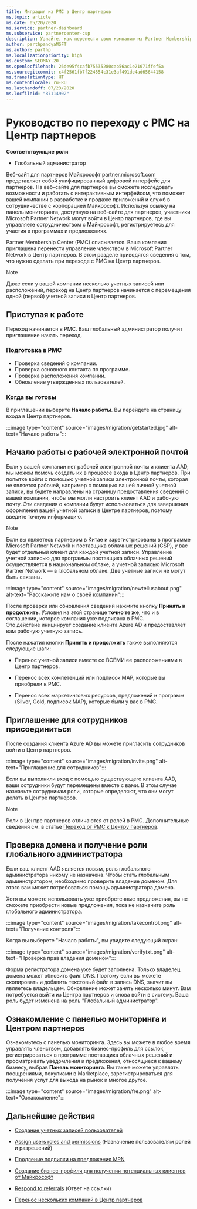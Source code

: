 ```yaml
---
title: Миграция из PMC в Центр партнеров
ms.topic: article
ms.date: 05/20/2020
ms.service: partner-dashboard
ms.subservice: partnercenter-csp
description: Узнайте, как перенести свою компанию из Partner Membership Center (PMC) в Центр партнеров.
author: parthpandyaMSFT
ms.author: parthp
ms.localizationpriority: high
ms.custom: SEOMAY.20
ms.openlocfilehash: 26de95f4cafb75535280cab56ac1e21071ffef5a
ms.sourcegitcommit: c4f2561fb7f224554c31e3af491de4ad65644158
ms.translationtype: HT
ms.contentlocale: ru-RU
ms.lasthandoff: 07/23/2020
ms.locfileid: "87114902"
---
```

# <a name="guide-to-migrating-from-pmc-to-partner-center"></a>Руководство по переходу с PMC на Центр партнеров

**Соответствующие роли**

- Глобальный администратор

Веб-сайт для партнеров Майкрософт partner.microsoft.com представляет собой унифицированный цифровой интерфейс для партнеров. На веб-сайте для партнеров вы сможете исследовать возможности и работать с интерактивным интерфейсом, что поможет вашей компании в разработке и продаже приложений и служб в сотрудничестве с корпорацией Майкрософт. Используя ссылку на панель мониторинга, доступную на веб-сайте для партнеров, участники Microsoft Partner Network могут войти в Центр партнеров, где вы управляете сотрудничеством с Майкрософт, регистрируетесь для участия в программах и предложениях.

Partner Membership Center (PMC) списывается. Ваша компания приглашена перенести управление членством в Microsoft Partner Network в Центр партнеров. В этом разделе приводятся сведения о том, что нужно сделать при переходе с PMC на Центр партнеров.

>[!NOTE]
>Даже если у вашей компании несколько учетных записей или расположений, переход на Центр партнеров начинается с перемещения одной (первой) учетной записи в Центр партнеров.

## <a name="get-started"></a>Приступая к работе

Переход начинается в PMC. Ваш глобальный администратор получит приглашение начать переход.

### <a name="prepare-in-pmc"></a>Подготовка в PMC

- Проверка сведений о компании.
- Проверка основного контакта по программе.
- Проверка расположения компании.
- Обновление утвержденных пользователей.

### <a name="when-youre-ready"></a>Когда вы готовы

В приглашении выберите **Начало работы**. Вы перейдете на страницу входа в Центр партнеров.

:::image type="content" source="images/migration/getstarted.jpg" alt-text="Начало работы":::

## <a name="start-with-your-work-email"></a>Начало работы с рабочей электронной почтой

Если у вашей компании нет рабочей электронной почты и клиента AAD, мы можем помочь создать их в процессе входа в Центр партнеров. При попытке войти с помощью учетной записи электронной почты, которая не является рабочей, например с помощью вашей личной учетной записи, вы будете направлены на страницу предоставления сведений о вашей компании, чтобы мы могли настроить клиент AAD и рабочую почту. Эти сведения о компании будут использоваться для завершения оформления вашей учетной записи в Центре партнеров, поэтому введите точную информацию.

>[!NOTE]
>Если вы являетесь партнером в Китае и зарегистрированы в программе Microsoft Partner Network и поставщика облачных решений (CSP), у вас будет отдельный клиент для каждой учетной записи. Управление учетной записью для программы поставщика облачных решений осуществляется в национальном облаке, а учетной записью Microsoft Partner Network — в глобальном облаке. Две учетные записи не могут быть связаны.

:::image type="content" source="images/migration/newtellusabout.png" alt-text="Расскажите нам о своей компании":::

После проверки или обновления сведений нажмите кнопку **Принять и продолжить**.
Условия на этой странице **точно те же**, что и в соглашении, которое компания уже подписана в PMC.  
Это действие инициирует создание клиента Azure AD и предоставляет вам рабочую учетную запись.

После нажатия кнопки **Принять и продолжить** также выполняются следующие шаги:

- Перенос учетной записи вместе со ВСЕМИ ее расположениями в Центр партнеров.

- Перенос всех компетенций или подписок MAP, которые вы приобрели в PMC.

- Перенос всех маркетинговых ресурсов, предложений и программ (Silver, Gold, подписок MAP), которые были у вас в PMC.

## <a name="invite-employees-to-join-you"></a>Приглашение для сотрудников присоединиться

После создания клиента Azure AD вы можете пригласить сотрудников войти в Центр партнеров.

:::image type="content" source="images/migration/invite.png" alt-text="Приглашение для сотрудников":::

Если вы выполнили вход с помощью существующего клиента AAD, ваши сотрудники будут перемещены вместе с вами. В этом случае назначьте сотрудникам роли, которые определяют, что они могут делать в Центре партнеров. 

>[!NOTE] 
>Роли в Центре партнеров отличаются от ролей в PMC. Дополнительные сведения см. в статье [Переход от PMC к Центру партнеров](move-pmc-pc-map.md).

## <a name="verify-your-domain-and-become-a-global-admin"></a>Проверка домена и получение роли глобального администратора  

Если ваш клиент AAD является новым, роль глобального администратора никому не назначена. Чтобы стать глобальным администратором, необходимо проверить владение доменом. Для этого вам может потребоваться помощь администратора домена.

Хотя вы можете использовать уже приобретенные предложения, вы не сможете приобрести новые предложения, пока не назначите роль глобального администратора.

:::image type="content" source="images/migration/takecontrol.png" alt-text="Получение контроля":::

Когда вы выберете "Начало работы", вы увидите следующий экран:

:::image type="content" source="images/migration/verifytxt.png" alt-text="Проверка прав владения доменом":::

Форма регистратора домена уже будет заполнена. Только владелец домена может обновить файл DNS. Поэтому если вы можете скопировать и добавить текстовый файл в запись DNS, значит вы являетесь владельцем. Обновление может занять несколько минут. Вам потребуется выйти из Центра партнеров и снова войти в систему. Ваша роль будет изменена на роль "Глобальный администратор".

## <a name="get-acquainted-with-your-dashboard-and-partner-center"></a>Ознакомление с панелью мониторинга и Центром партнеров

Ознакомьтесь с панелью мониторинга. Здесь вы можете в любое время управлять членством, добавлять бизнес-профиль для ссылок, регистрироваться в программе поставщика облачных решений и просматривать уведомления и предложения, относящиеся к вашему бизнесу, выбрав **Панель мониторинга**. Вы также можете управлять поощрениями, покупками в Marketplace, зарегистрироваться для получения услуг для выхода на рынок и многое другое.  

:::image type="content" source="images/migration/fre.png" alt-text="Ознакомление":::

## <a name="next-steps"></a>Дальнейшие действия

- [Создание учетных записей пользователей](create-user-accounts-and-set-permissions.md)

- [Assign users roles and permissions](permissions-overview.md) (Назначение пользователям ролей и разрешений)

- [Продление подписки на предложения MPN](renew-mpn-offers.md)

- [Создание бизнес-профиля для получения потенциальных клиентов от Майкрософт](create-a-marketing-profile.md)

- [Respond to referrals](responding-to-referrals.md) (Ответ на ссылки)

- [Перенос нескольких компаний в Центр партнеров](move-multiple-companies.md)

